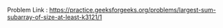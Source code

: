 Problem Link : https://practice.geeksforgeeks.org/problems/largest-sum-subarray-of-size-at-least-k3121/1
